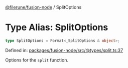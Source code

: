 [@filerune/fusion-node](../README.md) / SplitOptions

# Type Alias: SplitOptions

```ts
type SplitOptions = Format<_SplitOptions & object>;
```

Defined in: [packages/fusion-node/src/@types/split.ts:37](https://github.com/filerune/javascript/blob/e35128d5deea4a3f64742db5fcfda1a7f8c2cb71/packages/fusion-node/src/@types/split.ts#L37)

Options for the `split` function.
